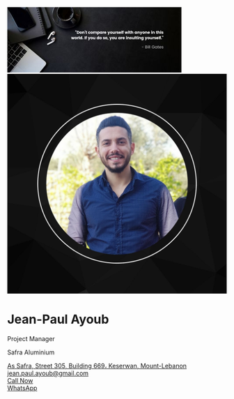 <!DOCTYPE html>
<html lang="en">
<head>
    <meta charset="UTF-8">
    <meta name="viewport" content="width=device-width, initial-scale=1.0">
    <title>Profile Business Card</title>
    <link rel="stylesheet" href="style.css">
    <link rel="stylesheet" href="https://cdnjs.cloudflare.com/ajax/libs/font-awesome/5.15.3/css/all.min.css">
</head>
<body>
    <div class="profile-card">
        <div class="banner">
            <img src="Cover_Photo.jpg" alt="Cover Photo">
        </div>
        <div class="profile-picture">
            <img src="Profile_Picture.jpg" alt="Profile Picture">
        </div>
        <div class="profile-info">
            <h1>Jean-Paul Ayoub</h1>
            <p>Project Manager</p>
            <p>Safra Aluminium</p>
            <div class="location">
                <i class="fas fa-map-marker-alt"></i>
                <a href="https://www.google.com/maps?q=34.039152, 35.633213" target="_blank">As Safra, Street 305, Building 669، Keserwan, Mount-Lebanon</a>
            </div>
            <div class="email">
                <i class="far fa-envelope"></i>
                <a href="mailto:jean.paul.ayoub@gmail.com">jean.paul.ayoub@gmail.com</a>
            </div>
        </div>
        <div class="contact-section">
            <div class="phone">
              <i class="fas fa-phone-alt"></i>
              <a href="tel:+96176532332">Call Now</a>
            </div>
            <div class="whatsapp">
              <i class="fab fa-whatsapp"></i>
              <a href="https://api.whatsapp.com/send?phone=+96176532332">WhatsApp</a>
            </div>
          </div>
        <div class="social-icons">
            <a href="https://www.facebook.com/safraaluminium?mibextid=ZbWKwL" target="_blank"><i class="fab fa-facebook-f"></i></a>
            <a href="https://instagram.com/safra_aluminium?igshid=MzNlNGNkZWQ4Mg==" target="_blank"><i class="fab fa-instagram"></i></a>
            <a href="https://www.linkedin.com/in/jean-paul-ayoub/" target="_blank"><i class="fab fa-linkedin-in"></i></a>
            <a href="https://www.tiktok.com/" target="_blank"><i class="fab fa-tiktok"></i></a>
        </div>
    </div>
</body>
</html>
